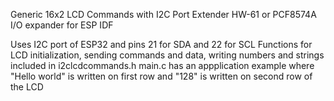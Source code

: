 Generic 16x2 LCD Commands with I2C Port Extender HW-61 or PCF8574A I/O expander for ESP IDF

Uses I2C port of ESP32 and pins 21 for SDA and 22 for SCL
Functions for LCD initialization, sending commands and data, writing numbers and strings included in i2clcdcommands.h
main.c has an appplication example where "Hello world" is written on first row and "128" is written on second row of the LCD
